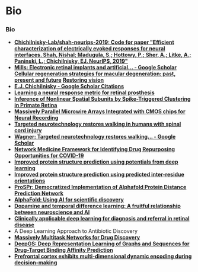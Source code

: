 # Bio

### Bio

- [**Chichilnisky-Lab/shah-neurips-2019: Code for paper "Efficient characterization of electrically evoked responses for neural interfaces. Shah, Nishal; Madugula, S.; Hottowy, P.; Sher, A.; Litke, A.; Paninski, L.; Chichilnisky, EJ. NeurIPS, 2019"**](https://github.com/Chichilnisky-Lab/shah-neurips-2019)
- [**Mills: Electronic retinal implants and artificial... - Google Scholar**](https://scholar.google.com/scholar?start=0&hl=en&as_sdt=0,5&sciodt=0,5&cites=832138810182254554&scipsc=)
  [**Cellular regeneration strategies for macular degeneration: past, present and future**](https://www.nature.com/articles/s41433-018-0061-z)
  [**Restoring vision**](https://www.nature.com/articles/s41586-018-0076-4)
- [**E.J. Chichilnisky - Google Scholar Citations**](https://scholar.google.co.in/citations?hl=en&user=PMM9J2AAAAAJ&view_op=list_works&sortby=pubdate)
- [**Learning a neural response metric for retinal prosthesis**](https://www.biorxiv.org/content/biorxiv/early/2018/01/30/226530.full.pdf)
- [**Inference of Nonlinear Spatial Subunits by Spike-Triggered Clustering in Primate Retina**](https://www.biorxiv.org/content/biorxiv/early/2018/12/13/496422.full.pdf)
- [**Massively Parallel Microwire Arrays Integrated with CMOS chips for Neural Recording**](https://www.biorxiv.org/content/biorxiv/early/2019/03/11/573295.full.pdf)
- [**Targeted neurotechnology restores walking in humans with spinal cord injury**](https://www.nature.com/articles/s41586-018-0649-2)
- [**Wagner: Targeted neurotechnology restores walking... - Google Scholar**](https://scholar.google.com/scholar?um=1&ie=UTF-8&lr&cites=5815703398495593082)
- [**Network Medicine Framework for Identifying Drug Repurposing Opportunities for COVID-19**](https://arxiv.org/abs/2004.07229v1.pdf)
- [**Improved protein structure prediction using potentials from deep learning**](https://www.nature.com/articles/s41586-019-1923-7.epdf?author_access_token=Z_KaZKDqtKzbE7Wd5HtwI9RgN0jAjWel9jnR3ZoTv0MCcgAwHMgRx9mvLjNQdB2TlQQaa7l420UCtGo8vYQ39gg8lFWR9mAZtvsN_1PrccXfIbc6e-tGSgazNL_XdtQzn1PHfy21qdcxV7Pw-k3htw%3D%3D)
- [**Improved protein structure prediction using predicted inter-residue orientations**](https://www.biorxiv.org/content/10.1101/846279v1.full.pdf)
- [**ProSPr: Democratized Implementation of Alphafold Protein Distance Prediction Network**](https://www.biorxiv.org/content/10.1101/830273v1)
- [**AlphaFold: Using AI for scientific discovery**](https://deepmind.com/blog/article/AlphaFold-Using-AI-for-scientific-discovery)
- [**Dopamine and temporal difference learning: A fruitful relationship between neuroscience and AI**](https://deepmind.com/blog/article/Dopamine-and-temporal-difference-learning-A-fruitful-relationship-between-neuroscience-and-AI)
- [**Clinically applicable deep learning for diagnosis and referral in retinal disease**](https://www.nature.com/articles/s41591-018-0107-6)
- A Deep Learning Approach to Antibiotic Discovery
- [**Massively Multitask Networks for Drug Discovery**](https://arxiv.org/abs/1502.02072.pdf)
- [**DeepGS: Deep Representation Learning of Graphs and Sequences for Drug-Target Binding Affinity Prediction**](https://paperswithcode.com/paper/deepgs-deep-representation-learning-of-graphs)
- [**Prefrontal cortex exhibits multi-dimensional dynamic encoding during decision-making**](https://www.biorxiv.org/content/biorxiv/early/2019/10/21/808584.full.pdf)
